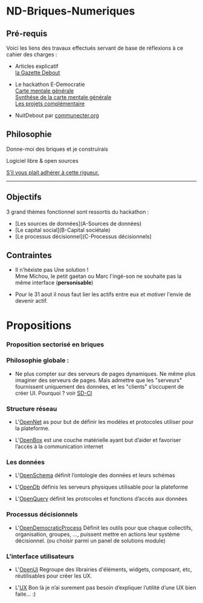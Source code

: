 # ND-Briques-Numeriques

## Pré-requis

Voici les liens des travaux effectués servant de base de réflexions à ce cahier des charges :

- Articles explicatif \
  [la Gazette Debout](http://gazettedebout.fr/2016/07/08/hackathondebout-geeks-de-nuit-debout-preparent-lavenir-mouvement/)

- Le hackathon E-Democratie \
  [Carte mentale générale](https://www.mindmeister.com/724254875/hackathondebout-e-democratie) \
  [Synthése de la carte mentale générale](https://www.mindmeister.com/721715693/hackathondebout-vue-d-ensemble) \
  [Les projets complémentaire](https://www.mindmeister.com/724295990/hackathondebout-projets-compl-mentaires)

- NuitDebout par [communecter.org](https://docs.google.com/document/d/1wZnQ6_0ak9YkXiglp1r5GNjxtrf6W6NP43wq2gvrkKg/mobilebasic)

## Philosophie

Donne-moi des briques et je construirais

Logiciel libre & open sources

[S’il vous plait adhérer à cette rigueur.](CRITIQUE.md)

---
## Objectifs

3 grand thèmes fonctionnel sont ressortis du hackathon :

-	[Les sources de données](A-Sources de données)
-	[Le capital social](B-Capital sociétale)
-	[Le processus décisionnel](C-Processus décisionnels)

## Contraintes

- Il n'héxiste pas Une solution !  <br/>
  Mme Michou, le petit gaetan ou Marc l'ingé-son ne souhaite pas la même interface
  (**personisable**)

- Pour le 31 aout il nous faut lier les actifs entre eux et motiver l'envie de devenir actif.

Propositions
===

### Proposition sectorisé en briques

### Philosophie globale :

- Ne plus compter sur des serveurs de pages dynamiques. Ne même plus imaginer des serveurs de pages. Mais admettre que les "serveurs" fournissent uniquement des données, et les "clients" s’occupent de créer UI. Pourquoi ? voir [SD-CI](SD-CI.md)

### Structure réseau

- L'[OpenNet](https://github.com/corbane/ND-Briques-Numeriques-api/tree/master/A-Structure%20r%C3%A9seau/1-OpenNet)
  as pour but de définir les modéles et protocoles utiliser pour la plateforme.

- L'[OpenBox](https://github.com/corbane/ND-Briques-Numeriques-api/tree/master/A-Structure%20r%C3%A9seau/2-OpenBox)
  est une couche matérielle ayant but d’aider et favoriser l’accès à la communication internet

### Les données

- L'[OpenSchema](https://github.com/corbane/ND-Briques-Numeriques-api/tree/master/B-Les%20donn%C3%A9es/1-OpenSchema)
  définit l’ontologie des données et leurs schémas

- L'[OpenDb](https://github.com/corbane/ND-Briques-Numeriques-api/tree/master/B-Les%20donn%C3%A9es/2-OpenDb)
  définis les serveurs physiques utilisable pour la plateforme
  
- L'[OpenQuery](https://github.com/corbane/ND-Briques-Numeriques-api/tree/master/B-Les%20donn%C3%A9es/3-OpenQuery)
  définit les protocoles et fonctions d’accès aux données

### Processus décisionnels

- L'[OpenDemocraticProcess](https://github.com/corbane/ND-Briques-Numeriques-api/tree/master/C-Processus%20d%C3%A9cisionnels/1-OpenDemocraticProcess)
  Définit les outils pour que chaque collectifs, organisation, groupes, …, puissent mettre en actions leur système décisionnel. (ou choisir parmi un panel de solutions module)

### L'interface utilisateurs

- L'[OpenUi](https://github.com/corbane/ND-Briques-Numeriques-api/tree/master/D-L'interface%20utilisateurs/1-OpenUi)
  Regroupe des librairies d'éléments, widgets, composant, etc, réutilisables pour créer les UX.

- L'[UX](https://github.com/corbane/ND-Briques-Numeriques-api/tree/master/D-L'interface%20utilisateurs/2-UX)
  Bon là je n’ai surement pas besoin d’expliquer l’utilité d’une UX bien faite… :)


